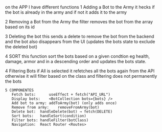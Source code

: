 
on the APP I have different functions
1 Adding a Bot to the Army
     it hecks if the bot is already in the army and if not it adds it to the army

2 Removing a Bot from the Army
     the filter removes the bot from the array based on its id  

 3 Deleting the bot
      this sends a delete to remove the bot from the backend
       and the bot also disappears from the UI
       (updates the bots state to exclude the deleted bot)

  4 SORT
      this function sort the bots based on a given   condtion eg health, damage, armor
      and in a descending order and updates the bots state.

   4 Filtering Bots 
       if All is selected it refetches all the bots again from the API
       otherwise it will filter based on the class
       and filtering does not permanently the bots
    
    5 COMPONENTES
       Fetch bots:	    useEffect + fetch("API_URL")
       Display bots:	<BotCollection bots={bots} />
       Add bot to army:	addToArmy(bot) (only adds once)
       Remove from army:	removeFromArmy(bot)
       Delete bot:	handleDelete(bot) → fetch(DELETE)
       Sort bots:	handleSort(condition)
       Filter bots:	handleFilter(botClass)
       Navigation:	React Router <Routes>

         